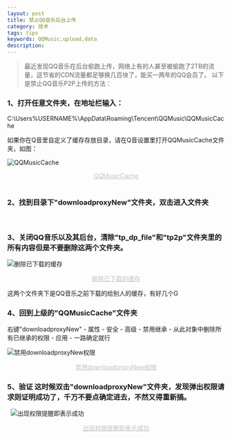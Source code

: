 ```yaml
---
layout: post
title: 禁止QQ音乐后台上传
category: 技术
tags: tips
keywords: QQMusic,upload,data
description: 
---
```


>   最近发现QQ音乐在后台偷跑上传，网络上有的人甚至被偷跑了2TB的流量，这节省的CDN流量都足够换几百块了，能买一两年的QQ会员了。 
以下是禁止QQ音乐P2P上传的方法：
&nbsp;



###   1、打开任意文件夹，在地址栏输入： 

C:\Users\%USERNAME%\AppData\Roaming\Tencent\QQMusic\QQMusicCache  

如果你在Q音里自定义了缓存存放目录，请在Q音设置里打开QQMusicCache文件夹，如图：

![QQMusicCache](https://curtisyan.oss-cn-shenzhen.aliyuncs.com/img/no_important/202406131658681.png "QQMusicCache")
<center style="font-size:14px;color:#C0C0C0;text-decoration:underline">QQMusicCache</center> 
<br>

###   2、找到目录下"downloadproxyNew"文件夹，双击进入文件夹
<br>

###   3、关闭QQ音乐以及其后台，清除"tp\_dp\_file"和"tp2p"文件夹里的所有内容但是不要删除这两个文件夹。

![删除已下载的缓存](https://curtisyan.oss-cn-shenzhen.aliyuncs.com/img/no_important/202406131701681.png "删除已下载的缓存")
<center style="font-size:14px;color:#C0C0C0;text-decoration:underline">删除已下载的缓存</center>  

这两个文件夹下是QQ音乐之前下载的给别人的缓存，有好几个G
&nbsp;

###   4、回到上级的"QQMusicCache"文件夹  

右键"downloadproxyNew" - 属性 - 安全 - 高级 - 禁用继承 - 从此对象中删除所有已继承的权限 - 应用 - 一路确定就行

![禁用downloadproxyNew权限](https://curtisyan.oss-cn-shenzhen.aliyuncs.com/img/no_important/202406131708688.png "禁用downloadproxyNew权限")
<center style="font-size:14px;color:#C0C0C0;text-decoration:underline">禁用downloadproxyNew权限</center>


###   5、验证 这时候双击"downloadproxyNew"文件夹，发现弹出权限请求则证明成功了，千万不要点确定进去，不然又得重新搞。
&nbsp;
![](https://curtisyan.oss-cn-shenzhen.aliyuncs.com/img/no_important/202406131744231.png "出现权限提醒即表示成功")
<center style="font-size:14px;color:#C0C0C0;text-decoration:underline">出现权限提醒即表示成功</center>
&nbsp;
&nbsp;

